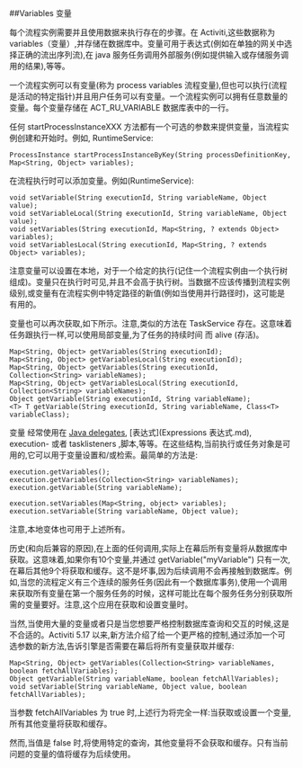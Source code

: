 ##Variables 变量

每个流程实例需要并且使用数据来执行存在的步骤。在 Activiti,这些数据称为 variables（变量）,并存储在数据库中。变量可用于表达式(例如在单独的网关中选择正确的流出序列流),在 java 服务任务调用外部服务(例如提供输入或存储服务调用的结果),等等。

一个流程实例可以有变量(称为 process variables 流程变量),但也可以执行(流程是活动的特定指针)并且用户任务可以有变量。一个流程实例可以拥有任意数量的变量。每个变量存储在 ACT_RU_VARIABLE 数据库表中的一行。

任何 startProcessInstanceXXX 方法都有一个可选的参数来提供变量，当流程实例创建和开始时。例如, RuntimeService:

	ProcessInstance startProcessInstanceByKey(String processDefinitionKey, Map<String, Object> variables);

在流程执行时可以添加变量。例如(RuntimeService):

	void setVariable(String executionId, String variableName, Object value);
	void setVariableLocal(String executionId, String variableName, Object value);
	void setVariables(String executionId, Map<String, ? extends Object> variables);
	void setVariablesLocal(String executionId, Map<String, ? extends Object> variables);

注意变量可以设置在本地，对于一个给定的执行(记住一个流程实例由一个执行树组成)。变量只在执行时可见,并且不会高于执行树。当数据不应该传播到流程实例级别,或变量有在流程实例中特定路径的新值(例如当使用并行路径时)，这可能是有用的。

变量也可以再次获取,如下所示。注意,类似的方法在 TaskService 存在。这意味着任务跟执行一样,可以使用局部变量,为了任务的持续时间 而 alive (存活)。
 
	Map<String, Object> getVariables(String executionId);
	Map<String, Object> getVariablesLocal(String executionId);
	Map<String, Object> getVariables(String executionId, Collection<String> variableNames);
	Map<String, Object> getVariablesLocal(String executionId, Collection<String> variableNames);
	Object getVariable(String executionId, String variableName);
	<T> T getVariable(String executionId, String variableName, Class<T> variableClass);

变量 经常使用在 [Java delegates](http://www.activiti.org/userguide/index.html#bpmnJavaServiceTask), [表达式](Expressions 表达式.md), execution- 或者 tasklisteners ,脚本,等等。在这些结构,当前执行或任务对象是可用的,它可以用于变量设置和/或检索。最简单的方法是:

	execution.getVariables();
	execution.getVariables(Collection<String> variableNames);
	execution.getVariable(String variableName);
	
	execution.setVariables(Map<String, object> variables);
	execution.setVariable(String variableName, Object value);

注意,本地变体也可用于上述所有。

历史(和向后兼容的原因),在上面的任何调用,实际上在幕后所有变量将从数据库中获取。这意味着,如果你有10个变量,并通过  getVariable("myVariable") 只有一次,在幕后其他9个将获取和缓存。这不是坏事,因为后续调用不会再接触到数据库。例如,当您的流程定义有三个连续的服务任务(因此有一个数据库事务),使用一个调用来获取所有变量在第一个服务任务的时候，这样可能比在每个服务任务分别获取所需的变量要好。注意,这个应用在获取和设置变量时。

当然,当使用大量的变量或者只是当您想要严格控制数据库查询和交互的时候,这是不合适的。Activiti 5.17 以来,新方法介绍了给一个更严格的控制,通过添加一个可选参数的新方法,告诉引擎是否需要在幕后将所有变量获取并缓存:
 
	Map<String, Object> getVariables(Collection<String> variableNames, boolean fetchAllVariables);
	Object getVariable(String variableName, boolean fetchAllVariables);
	void setVariable(String variableName, Object value, boolean fetchAllVariables);

当参数 fetchAllVariables 为 true 时,上述行为将完全一样:当获取或设置一个变量,所有其他变量将获取和缓存。

然而,当值是 false 时,将使用特定的查询，其他变量将不会获取和缓存。只有当前问题的变量的值将缓存为后续使用。